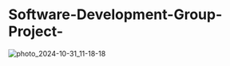 # Software-Development-Group-Project-
![photo_2024-10-31_11-18-18](https://github.com/user-attachments/assets/849bf0b4-90dd-4a4c-b388-f2978ec17a60)
